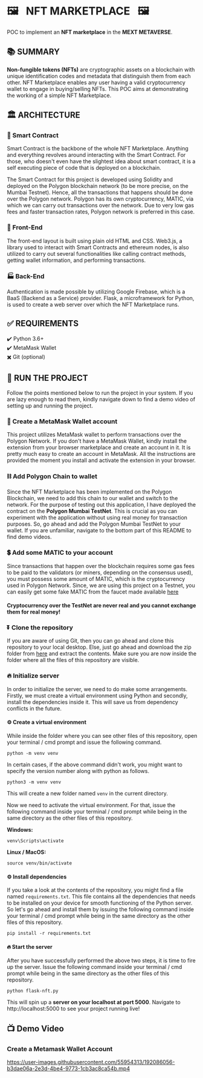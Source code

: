 # 🖼️ &nbsp;&nbsp;NFT MARKETPLACE&nbsp;&nbsp; 🖼️
POC to implement an **NFT marketplace** in the **MEXT METAVERSE**.

## 📚 SUMMARY
**Non-fungible tokens (NFTs)** are cryptographic assets on a blockchain with unique identification codes and metadata that distinguish them from each other.
NFT Marketplace enables any user having a valid cryptocurrency wallet to engage in buying/selling NFTs. This POC aims at demonstrating the working of a simple NFT Marketplace.

## 🏛️ ARCHITECTURE
### 📝 Smart Contract 
Smart Contract is the backbone of the whole NFT Marketplace. Anything and everything revolves around interacting with the Smart Contract. For those, who doesn't even have the slightest idea about smart contract, it is a self executing piece of code that is deployed on a blockchain.

The Smart Contract for this project is developed using Solidity and deployed on the Polygon blockchain network (to be more precise, on the Mumbai Testnet). Hence, all the transactions that happens should be done over the Polygon network. Polygon has its own cryptocurrency, MATIC, via which we can carry out transactions over the network. Due to very low gas fees and faster transaction rates, Polygon network is preferred in this case. 

### 🎇 Front-End 
The front-end layout is built using plain old HTML and CSS. Web3.js, a library used to interact with Smart Contracts and ethereum nodes, is also utilized to carry out several functionalities like calling contract methods, getting wallet information, and performing transactions.

### 🏭 Back-End
Authentication is made possible by utilizing Google Firebase, which is a BaaS (Backend as a Service) provider. Flask, a microframework for Python, is used to create a web server over which the NFT Marketplace runs.

## ✅ REQUIREMENTS
✔️ Python 3.6+   
✔️ MetaMask Wallet   
✖️ Git (optional)

## 🚀 RUN THE PROJECT
Follow the points mentioned below to run the project in your system. If you are lazy enough to read them, kindly navigate down to find a demo video of setting up and running the project.

### 🧾 Create a MetaMask Wallet account
This project utilizes MetaMask wallet to perform transactions over the Polygon Network. If you don't have a MetaMask Wallet, kindly install the extension from your browser marketplace and create an account in it. It is pretty much easy to create an account in MetaMask. All the instructions are provided the moment you install and activate the extension in your browser.

### ⛓️ Add Polygon Chain to wallet
Since the NFT Marketplace has been implemented on the Polygon Blockchain, we need to add this chain to our wallet and switch to the network. For the purpose of testing out this application, I have deployed the contract on the **Polygon Mumbai TestNet**. This is crucial as you can experiment with the application without using real money for transaction purposes. So, go ahead and add the Polygon Mumbai TestNet to your wallet. If you are unfamiliar, navigate to the bottom part of this README to find demo videos.

### 💲 Add some MATIC to your account
Since transactions that happen over the blockchain requires some gas fees to be paid to the validators (or miners, depending on the consensus used), you must possess some amount of MATIC, which is the cryptocurrency used in Polygon Network.
Since, we are using this project on a Testnet, you can easily get some fake MATIC from the faucet made available [here](https://faucet.polygon.technology/)

#### Cryptocurrency over the TestNet are never real and you cannot exchange them for real money!

### ⏬ Clone the repository
If you are aware of using Git, then you can go ahead and clone this repository to your local desktop. Else, just go ahead and download the zip folder from [here](https://github.com/CYBERDEVILZ/nft_marketplace/archive/refs/heads/main.zip) and extract the contents. Make sure you are now inside the folder where all the files of this repository are visible.

### 🔥 Initialize server
In order to initialize the server, we need to do make some arrangements. Firstly, we must create a virtual environment using Python and secondly, install the dependencies inside it. This will save us from dependency conflicts in the future.

#### ⚙️ Create a virtual environment
While inside the folder where you can see other files of this repository, open your terminal / cmd prompt and issue the following command.
```
python -m venv venv
```

In certain cases, if the above command didn't work, you might want to specify the version number along with python as follows.
```
python3 -m venv venv
```
This will create a new folder named `venv` in the current directory.

Now we need to activate the virtual environment. For that, issue the following command inside your terminal / cmd prompt while being in the same directory as the other files of this repository.

**Windows:**
```
venv\Scripts\activate
```

**Linux / MacOS:** 
```
source venv/bin/activate
```

#### ⚙️ Install dependencies
If you take a look at the contents of the repository, you might find a file named `requirements.txt`. This file contains all the dependencies that needs to be installed on your device for smooth functioning of the Python server. So let's go ahead and install them by issuing the following command inside your terminal / cmd prompt while being in the same directory as the other files of this repository.
```
pip install -r requirements.txt
```

#### 🔥 Start the server
After you have successfully performed the above two steps, it is time to fire up the server. Issue the following command inside your terminal / cmd prompt while being in the same directory as the other files of this repository.
```
python flask-nft.py
```

This will spin up a **server on your localhost at port 5000**. Navigate to http://localhost:5000 to see your project running live!

## 📺 Demo Video
### Create a Metamask Wallet Account
https://user-images.githubusercontent.com/55954313/192086056-b3dae06a-2e3d-4be4-9773-1cb3ac8ca54b.mp4


